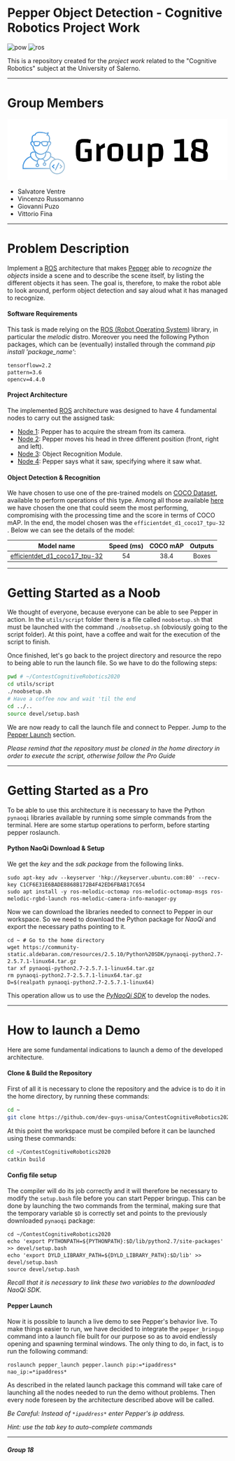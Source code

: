 # Pepper Object Detection - Cognitive Robotics Project Work
![pow](https://img.shields.io/badge/Powered%20By-dev--guys--unisa-blue)
![ros](https://img.shields.io/badge/ROS%20Version-melodic-orange)

This is a repository created for the *project work* related to the "Cognitive Robotics" subject at the University of Salerno.
___
# Group Members

![Alt text](https://github.com/dev-guys-unisa/ContestCognitiveRobotics2020/blob/main/utils/Logo.png?raw=true "Optional title")

* Salvatore Ventre
* Vincenzo Russomanno
* Giovanni Puzo
* Vittorio Fina
___
# Problem Description
Implement a [ROS](https://wiki.ros.org) architecture that makes [Pepper](http://doc.aldebaran.com/2-5/home_pepper.html) able to *recognize the objects* inside a scene and to describe the scene itself, by listing the different objects it has seen. The goal is, therefore, to make the robot able to look around, perform object detection and say aloud what it has managed to recognize.

#### Software Requirements
This task is made relying on the [ROS (Robot Operating System)](https://wiki.ros.org) library, in particular the *melodic* distro. Moreover you need the following Python packages, which can be (eventually) installed through the command *pip install 'package_name'*:
```
tensorflow=2.2
pattern=3.6
opencv=4.4.0
```

#### Project Architecture
The implemented [ROS](https://wiki.ros.org) architecture was designed to have 4 fundamental nodes to carry out the assigned task:
* [Node 1](https://github.com/dev-guys-unisa/ContestCognitiveRobotics2020/tree/main/src/camera_acquisition): Pepper has to acquire the stream from its camera.
* [Node 2](https://github.com/dev-guys-unisa/ContestCognitiveRobotics2020/tree/main/src/head_movement): Pepper moves his head in three different position (front, right and left).
* [Node 3](https://github.com/dev-guys-unisa/ContestCognitiveRobotics2020/tree/main/src/pepper_detector): Object Recognition Module.
* [Node 4](https://github.com/dev-guys-unisa/ContestCognitiveRobotics2020/tree/main/src/animated_say): Pepper says what it saw, specifying where it saw what.

#### Object Detection & Recognition
We have chosen to use one of the pre-trained models on [COCO Dataset](https://cocodataset.org/#home), available to perform operations of this type. Among all those available [here](https://github.com/tensorflow/models/blob/master/research/object_detection/g3doc/tf2_detection_zoo.md) we have chosen the one that could seem the most performing, compromising with the processing time and the score in terms of COCO mAP.
In the end, the model chosen was the ```efficientdet_d1_coco17_tpu-32``` . Below we can see the details of the model:

Model name | Speed (ms) | COCO mAP | Outputs
---------- | :--------: | :----------: | :-----:
[efficientdet_d1_coco17_tpu-32](http://download.tensorflow.org/models/object_detection/tf2/20200711/efficientdet_d1_coco17_tpu-32.tar.gz) | 54 | 38.4 | Boxes
___
# Getting Started as a Noob
We thought of everyone, because everyone can be able to see Pepper in action. In the ```utils/script``` folder there is a file called ```noobsetup.sh``` that must be launched with the command ```./noobsetup.sh``` (obviously going to the script folder). At this point, have a coffee and wait for the execution of the script to finish.

Once finished, let's go back to the project directory and resource the repo to being able to run the launch file. So we have to do the following steps:

```bash
pwd # ~/ContestCognitiveRobotics2020
cd utils/script
./noobsetup.sh
# Have a coffee now and wait 'til the end
cd ../..
source devel/setup.bash
``` 

We are now ready to call the launch file and connect to Pepper. Jump to the [Pepper Launch](https://github.com/dev-guys-unisa/ContestCognitiveRobotics2020#pepper-launch) section.

*Please remind that the repository must be cloned in the home directory in order to execute the script, otherwise follow the Pro Guide*
___
# Getting Started as a Pro
To be able to use this architecture it is necessary to have the Python ```pynaoqi``` libraries available by running some simple commands from the terminal. Here are some startup operations to perform, before starting pepper roslaunch.

#### Python NaoQi Download & Setup
We get the *key* and the *sdk package* from the following links.
```shell
sudo apt-key adv --keyserver 'hkp://keyserver.ubuntu.com:80' --recv-key C1CF6E31E6BADE8868B172B4F42ED6FBAB17C654
sudo apt install -y ros-melodic-octomap ros-melodic-octomap-msgs ros-melodic-rgbd-launch ros-melodic-camera-info-manager-py
```
Now we can download the libraries needed to connect to Pepper in our workspace. So we need to download the Python package for *NaoQi* and export the necessary paths pointing to it.
```shell
cd ~ # Go to the home directory
wget https://community-static.aldebaran.com/resources/2.5.10/Python%20SDK/pynaoqi-python2.7-2.5.7.1-linux64.tar.gz
tar xf pynaoqi-python2.7-2.5.7.1-linux64.tar.gz
rm pynaoqi-python2.7-2.5.7.1-linux64.tar.gz
D=$(realpath pynaoqi-python2.7-2.5.7.1-linux64)
```
This operation allow us to use the [*PyNaoQi SDK*](http://doc.aldebaran.com/2-5/dev/python/index.html) to develop the nodes.
___
# How to launch a Demo
Here are some fundamental indications to launch a demo of the developed architecture.
#### Clone & Build the Repository
First of all it is necessary to clone the repository and the advice is to do it in the home directory, by running these commands:
```bash
cd ~
git clone https://github.com/dev-guys-unisa/ContestCognitiveRobotics2020
```
At this point the workspace must be compiled before it can be launched using these commands:
```bash
cd ~/ContestCognitiveRobotics2020
catkin build
```

#### Config file setup
The compiler will do its job correctly and it will therefore be necessary to modify the ```setup.bash``` file before you can start Pepper bringup. This can be done by launching the two commands from the terminal, making sure that the temporary variable ```$D``` is correctly set and points to the previously downloaded ```pynaoqi``` package:
```shell
cd ~/ContestCognitiveRobotics2020
echo 'export PYTHONPATH=${PYTHONPATH}:$D/lib/python2.7/site-packages' >> devel/setup.bash
echo 'export DYLD_LIBRARY_PATH=${DYLD_LIBRARY_PATH}:$D/lib' >> devel/setup.bash
source devel/setup.bash
```
*Recall that it is necessary to link these two variables to the downloaded NaoQi SDK.*

#### Pepper Launch

Now it is possible to launch a live demo to see Pepper's behavior live. To make things easier to run, we have decided to integrate the ```pepper_bringup``` command into a launch file built for our purpose so as to avoid endlessly opening and spawning terminal windows. The only thing to do, in fact, is to run the following command:
```shell
roslaunch pepper_launch pepper.launch pip:=*ipaddress* nao_ip:=*ipaddress*
```
As described in the related launch package this command will take care of launching all the nodes needed to run the demo without problems. Then every node foreseen by the architecture described above will be called.

*Be Careful: Instead of ```*ipaddress*``` enter Pepper's ip address.*

*Hint: use the tab key to auto-complete commands*
___
##### Group 18